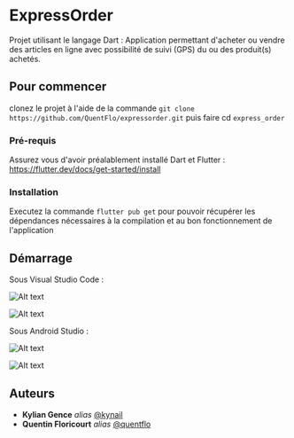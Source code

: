 # ExpressOrder

Projet utilisant le langage Dart : Application permettant d'acheter ou vendre des articles en ligne avec possibilité de suivi (GPS) du ou des produit(s) achetés.

## Pour commencer

clonez le projet à l'aide de la commande ``git clone https://github.com/QuentFlo/expressorder.git``
puis faire cd ``express_order``

### Pré-requis

Assurez vous d'avoir préalablement installé Dart et Flutter : https://flutter.dev/docs/get-started/install

### Installation

Executez la commande ``flutter pub get`` pour pouvoir récupérer les dépendances nécessaires à la compilation et au bon fonctionnement de l'application


## Démarrage

Sous Visual Studio Code :

![Alt text](https://drive.google.com/file/d/14OWeIyqlVM9K8FQSh0Ehg-tHTg_adWFS/view?usp=sharing )

![Alt text](https://drive.google.com/file/d/1JHJ1CvRz8Nn_QV2T1_eBNGd6J7TouQdZ/view?usp=sharing )


Sous Android Studio :

![Alt text](https://drive.google.com/file/d/1FB2R4VgSHyVnVCCTyPH9HXLeO7ERbA1w/view?usp=sharing )

![Alt text](https://drive.google.com/file/d/1m_HEZcj6nWUi61hDMWV8Ga99PwWaIYm7/view?usp=sharing )

## Auteurs

* **Kylian Gence** _alias_ [@kynail](https://github.com/kynail)
* **Quentin Floricourt** _alias_ [@quentflo](https://github.com/QuentFlo)

